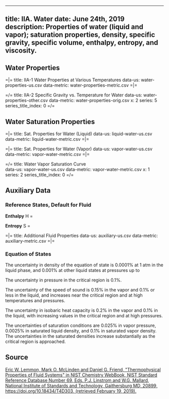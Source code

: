 -----
title: IIA. Water
date:  June 24th, 2019
description: Properties of water (liquid and vapor); saturation properties, density, specific gravity, specific volume, enthalpy, entropy, and viscosity.
-----

## Water Properties 

=|=
title: IIA-1 Water Properties at Various Temperatures
data-us: water-properties-us.csv
data-metric: water-properties-metric.csv
=|=

=/=
title: IIA-2 Specific Gravity vs. Temperature for Water
data-us: water-properties-other.csv
data-metric: water-properties-orig.csv
x: 2
series: 5
series_title_index: 0
=/=

## Water Saturation Properties 

=|=
title: Sat. Properties for Water (Liquid)
data-us: liquid-water-us.csv
data-metric: liquid-water-metric.csv
=|=

=|=
title: Sat. Properties for Water (Vapor)
data-us: vapor-water-us.csv
data-metric: vapor-water-metric.csv
=|=

=/=
title: Water Vapor Saturation Curve  
data-us: vapor-water-us.csv
data-metric: vapor-water-metric.csv
x: 1
series: 2
series_title_index: 0
=/=

## Auxiliary Data

### Reference States, Default for Fluid

**Enthalpy**
H = <units us = "19771.296093 Btu/lb-mole at 80.3 °F and 0.15 psia" metric="2551.013479 kJ/kg at 26.9 °C and 0.010 bar"/>

**Entropy**
S = <units us = "39.198189 Btu/lb-mole*R at 80.3 °F and 0.15 psia" metric = "9.103679 J/g*K at 26.9 °C and 0.010 bar">


=|=
title: Additional Fluid Properties
data-us: auxiliary-us.csv
data-metric: auxiliary-metric.csv
=|=


### Equation of States
The uncertainty in density of the equation of state is 0.0001% at 1 atm in the liquid phase, 
and 0.001% at other liquid states at pressures up to <units us = "1450 psi and temperatures to 761.4 R. 
In the vapor phase, the uncertainty is 0.05% or less. The uncertainties rise at higher temperatures and/or pressures, but 
are generally less than 0.1% in density except at extreme conditions."
metric = "10 MPa  and temperatures to 423 K. In the vapor phase, the uncertainty is 0.05% or less. The uncertainties rise at higher temperatures and/or pressures, but 
are generally less than 0.1% in density except at extreme conditions."/>

The uncertainty in pressure in the critical region is 0.1%. 

The uncertainty of the speed of sound is 0.15% in the vapor and 0.1% or less in the liquid, and increases near the critical region and at high temperatures and pressures. 

The uncertainty in isobaric heat capacity is 0.2% in the vapor and 0.1% in the liquid, with increasing values in the critical region and at high pressures. 

The uncertainties of saturation conditions are 0.025% in vapor pressure, 0.0025% in saturated liquid density, and 0.1% in saturated vapor density. The uncertainties in the saturated densities increase substantially as the critical region is approached. 

## Source
[Eric W. Lemmon, Mark O. McLinden and Daniel G. Friend, "Thermophysical Properties of Fluid Systems" in NIST Chemistry WebBook, NIST Standard Reference Database Number 69, Eds. P.J. Linstrom and W.G. Mallard, National Institute of Standards and Technology, Gaithersburg MD, 20899, https://doi.org/10.18434/T4D303, (retrieved February 19, 2019).](https://webbook.nist.gov/cgi/fluid.cgi?Action=Load&ID=C7732185&Type=SatP&Digits=5&THigh=705.1&TLow=32&TInc=20&RefState=DEF&TUnit=F&PUnit=psia&DUnit=lbm%2Fft3&HUnit=Btu%2Flb-mole&WUnit=ft%2Fs&VisUnit=cP&STUnit=lb%2Fin)
